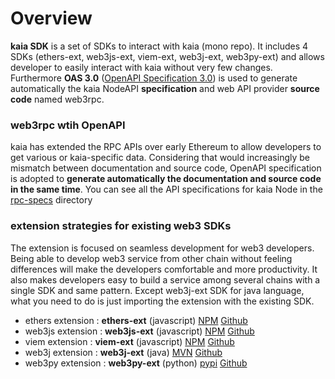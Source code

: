 # Overview
**kaia SDK** is a set of SDKs to interact with kaia (mono repo). It includes 4 SDKs (ethers-ext, web3js-ext, viem-ext, web3j-ext, web3py-ext) and allows developer to easily interact with kaia without very few changes. Furthermore **OAS 3.0** ([OpenAPI Specification 3.0](https://swagger.io/specification/)) is used to generate automatically the kaia NodeAPI **specification** and web API provider **source code** named web3rpc.

### web3rpc wtih OpenAPI
kaia has extended the RPC APIs over early Ethereum to allow developers to get various or kaia-specific data. Considering that would increasingly be mismatch between documentation and source code, OpenAPI specification is adopted to **generate automatically the documentation and source code in the same time**. You can see all the API specifications for kaia Node in the [rpc-specs](https://github.com/kaiachain/kaia-sdk/tree/dev/web3rpc/rpc-specs) directory

### extension strategies for existing web3 SDKs
The extension is focused on seamless development for web3 developers. Being able to develop web3 service from other chain without feeling differences will make the developers comfortable and more productivity. It also makes developers easy to build a service among several chains with a single SDK and same pattern. Except web3j-ext SDK for java language, what you need to do is just importing the extension with the existing SDK.

- ethers extension : **ethers-ext** (javascript) [NPM](https://www.npmjs.com/package/@kaiachain/ethers-ext) [Github](https://github.com/kaiachain/kaia-sdk/tree/main/ethers-ext)
- web3js extension : **web3js-ext** (javascript) [NPM](https://www.npmjs.com/package/@kaiachain/web3js-ext) [Github](https://github.com/kaiachain/kaia-sdk/tree/main/web3js-ext)
- viem extension : **viem-ext** (javascript) [NPM](https://www.npmjs.com/package/@kaiachain/viem-ext) [Github](https://github.com/kaiachain/kaia-sdk/tree/main/viem-ext)
- web3j extension : **web3j-ext** (java) [MVN](https://mvnrepository.com/artifact/io.kaia/web3j-ext) [Github](https://github.com/kaiachain/kaia-sdk/tree/main/web3j-ext)
- web3py extension : **web3py-ext** (python) [pypi](https://pypi.org/project/web3py-ext) [Github](https://github.com/kaiachain/kaia-sdk/tree/main/web3py-ext)
